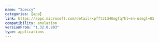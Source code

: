 ```yaml
---
name: "Speccy"
categories: [app]
link: https://apps.microsoft.com/detail/xpfft31d40mgfq?hl=en-us&gl=US
compatibility: emulation
versionFrom: "1.32.0.803"
type: applications
---
```


